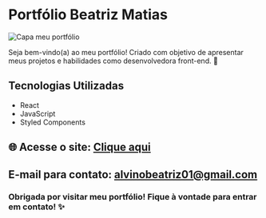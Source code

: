 # Portfólio Beatriz Matias

![Capa meu portfólio](https://github.com/user-attachments/assets/98d59a12-0c23-4da1-b8cb-c82909216953)

Seja bem-vindo(a) ao meu portfólio! Criado com objetivo de apresentar meus projetos e habilidades como desenvolvedora front-end. 🚀

## Tecnologias Utilizadas

* React
* JavaScript
* Styled Components

## 🌐 Acesse o site: [Clique aqui](https://portfolio-beatriz-inky.vercel.app/)

## E-mail para contato: [alvinobeatriz01@gmail.com](alvinobeatriz01@gmail.com)

### Obrigada por visitar meu portfólio! Fique à vontade para entrar em contato! ✨
